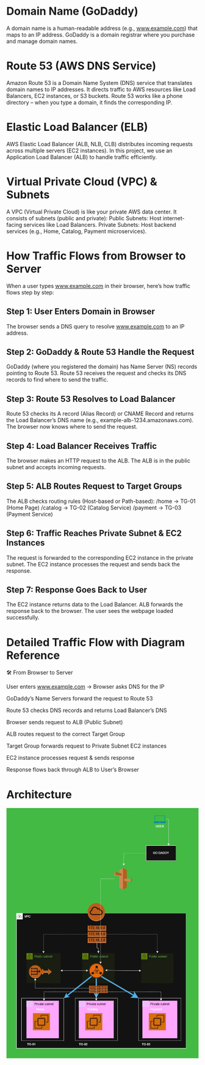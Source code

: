 
# Domain Name (GoDaddy)
A domain name is a human-readable address (e.g., www.example.com) that maps to an IP address.
GoDaddy is a domain registrar where you purchase and manage domain names.

# Route 53 (AWS DNS Service)
Amazon Route 53 is a Domain Name System (DNS) service that translates domain names to IP addresses.
It directs traffic to AWS resources like Load Balancers, EC2 instances, or S3 buckets.
Route 53 works like a phone directory – when you type a domain, it finds the corresponding IP.

# Elastic Load Balancer (ELB)
AWS Elastic Load Balancer (ALB, NLB, CLB) distributes incoming requests across multiple servers (EC2 instances).
In this project, we use an Application Load Balancer (ALB) to handle traffic efficiently.

# Virtual Private Cloud (VPC) & Subnets
A VPC (Virtual Private Cloud) is like your private AWS data center.
It consists of subnets (public and private):
Public Subnets: Host internet-facing services like Load Balancers.
Private Subnets: Host backend services (e.g., Home, Catalog, Payment microservices).

# How Traffic Flows from Browser to Server
When a user types www.example.com in their browser, here’s how traffic flows step by step:                                                                                            
## Step 1: User Enters Domain in Browser
The browser sends a DNS query to resolve www.example.com to an IP address.

## Step 2: GoDaddy & Route 53 Handle the Request
GoDaddy (where you registered the domain) has Name Server (NS) records pointing to Route 53.
Route 53 receives the request and checks its DNS records to find where to send the traffic.

## Step 3: Route 53 Resolves to Load Balancer
Route 53 checks its A record (Alias Record) or CNAME Record and returns the Load Balancer’s DNS name (e.g., example-alb-1234.amazonaws.com).
The browser now knows where to send the request.

## Step 4: Load Balancer Receives Traffic
The browser makes an HTTP request to the ALB.
The ALB is in the public subnet and accepts incoming requests.

## Step 5: ALB Routes Request to Target Groups
The ALB checks routing rules (Host-based or Path-based):
/home → TG-01 (Home Page)
/catalog → TG-02 (Catalog Service)
/payment → TG-03 (Payment Service)

## Step 6: Traffic Reaches Private Subnet & EC2 Instances
The request is forwarded to the corresponding EC2 instance in the private subnet.
The EC2 instance processes the request and sends back the response.

## Step 7: Response Goes Back to User
The EC2 instance returns data to the Load Balancer.
ALB forwards the response back to the browser.
The user sees the webpage loaded successfully.

# Detailed Traffic Flow with Diagram Reference
🛠 From Browser to Server

User enters www.example.com → Browser asks DNS for the IP

GoDaddy’s Name Servers forward the request to Route 53

Route 53 checks DNS records and returns Load Balancer’s DNS

Browser sends request to ALB (Public Subnet)

ALB routes request to the correct Target Group

Target Group forwards request to Private Subnet EC2 instances

EC2 instance processes request & sends response

Response flows back through ALB to User’s Browser

# Architecture
 ![My Image](/Images/Route53.jpg)